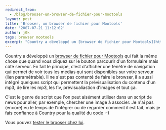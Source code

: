 ```yaml
---
redirect_from:
  - /blog/brooser-un-browser-de-fichier-pour-mootools
layout: post
title: 'Brooser, un browser de fichier pour Mootools'
date: '2007-07-21 11:12:02'
author: j0k
tags: browser mootools
excerpt: "Country a développé un [browser de fichier pour Mootools](http://www.k1der.net/blog/country/post/2007/06/11/Brooser-un-browser-de-fichier-pour-Mootools) qui fait la même chose que quand vous cliquez sur le bouton parcourir d'un formulaire mais côté serveur.     \nEn fait le principe, c'est d'afficher une fenêtre de navigation qui permet de voir tous les      …"
---
```


Country a développé un [browser de fichier pour Mootools](http://www.k1der.net/blog/country/post/2007/06/11/Brooser-un-browser-de-fichier-pour-Mootools) qui fait la même chose que quand vous cliquez sur le bouton parcourir d'un formulaire mais côté serveur.
En fait le principe, c'est d'afficher une fenêtre de navigation qui permet de voir tous les médias qui sont disponibles sur votre serveur (lien paramétrable). Il ne s'est pas contenté de faire le browser, il a aussi intégré quelques script qui permettent la prévisualisation du contenu d'un mp3, de lire les mp3, les flv, prévisualiastion d'images et tout ça.

C'est le genre de script que l'on peut aisément utiliser dans un script de news pour aller, par exemple, chercher une image à associer.    Je n'ai pas (encore) eu le temps de l'intégrer ou de regarder comment il est fait, mais je fais confiance à Country pour la qualité du code :-)

Vous pouvez [tester le brooser chez lui](http://www.k1der.net/modules/blogs/public/country/demo/brooser.html).
